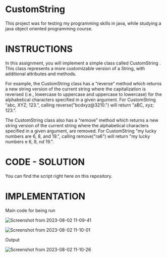 # CustomString
This project was for testing my programming skills in java, while studying a java object oriented programming course.

# INSTRUCTIONS
In this assignment, you will implement a simple class called ​ CustomString​ . This class represents a more customizable version of a String, with additional attributes and methods.

For example, the CustomString class has a “reverse” method which returns a new string version of the current string where the capitalization is reversed (i.e., lowercase to uppercase and uppercase to lowercase) for the alphabetical characters specified in a given argument. For CustomString “abc, XYZ; 123.”, calling reverse("bcdxyz@3210.") will return "aBC, xyz; 123.".

The CustomString class also has a “remove” method which returns a new string version of the current string where the alphabetical characters specified in a given argument, are removed. For CustomString "my lucky numbers are 6, 8, and 19.", calling remove("ra6") will return "my lucky numbers e 6, 8, nd 19.".

# CODE - SOLUTION
You can find the script right here on this repository.

# IMPLEMENTATION
Main code for being run

![Screenshot from 2023-08-02 11-09-41](https://github.com/OrdoGeek/CustomString/assets/117246749/68253934-a2a0-4442-a627-c789f969d8a3)

![Screenshot from 2023-08-02 11-10-01](https://github.com/OrdoGeek/CustomString/assets/117246749/e4630757-4e9a-4f43-a595-754703dd6a67)

Output

![Screenshot from 2023-08-02 11-10-26](https://github.com/OrdoGeek/CustomString/assets/117246749/c2504d4b-9ac1-474d-a13c-691e65982bf2)



